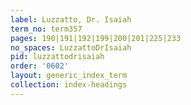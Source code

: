 ```yaml
---
label: Luzzatto, Dr. Isaiah
term_no: term357
pages: 190|191|192|199|200|201|225|233
no_spaces: LuzzattoDrIsaiah
pid: luzzattodrisaiah
order: '0602'
layout: generic_index_term
collection: index-headings
---
```

